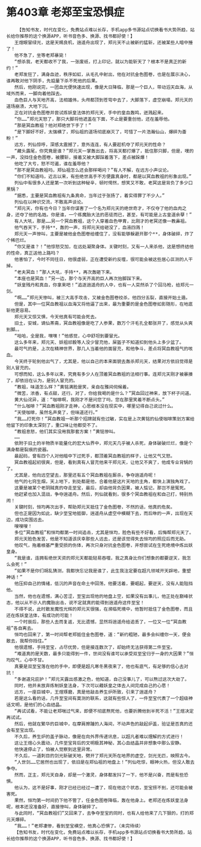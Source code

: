 # 第403章 老郑至宝恐惧症
        【告知书友，时代在变化，免费站点难以长存，手机app多书源站点切换看书大势所趋，站长给你推荐的这个换源APP，听书音色多、换源、找书都好使！】
       王煊眼冒绿光，这是天赐良机，逍遥舟出现了，郑元天不止被新约猛斩，还被某些人暗中捶了！
       他不急了，坐等老郑暴毙！
       “想杀我，老天都收不了我，一张废纸，打上印记，就以为能斩天了？根本不是真正的新约！”
       老郑发狂了，满身血迹，秩序如虹，从毛孔中射出，他在对抗金色图卷，也是在展示决心，谁再敢对他下阴手，先掂量下杀不死他的后果。
       然后，他刚说完，一团血光便快速出现，像是大日降临，那是一个巨人，带动滔天血海，从域外而来，一脚向着他踩去。
       血色巨人与天地齐高，法相雄伟，头颅都顶到苍穹中去了，大脚落下，虚空崩塌，郑元天的道场崩溃，大地下沉。
       正在对抗金色图卷并尝试炼妖皇法体的郑元天，手中的皇血轰鸣，迸溅起来。
       “你……”郑元天怒了，那只大脚将他遮盖在下面，不止是要重创他，还在羞辱他。
       “那是冥血教祖？他对郑绝世下手了！”
       “是下脚好不好，太强横了，郑仙祖的道场彻底崩灭了，可惜了一片浩瀚仙山，爆碎为齑粉！”
       远方，列仙惊呼，深感太震撼了，意外连连，有人要趁机夺了郑元天的性命？
       “藏头露尾，你究竟是谁？”郑元天一掌轰出去，将高天都打爆了，抵住那只脚，但是，噗的一声，没挡住金色图卷，被腰斩，接着又被大脚踩着落下，差点被跺爆！
       他吃了大亏，怒不可遏，谁在羞辱他？
       “那不是冥血教祖吗，郑仙祖怎么还会那样喝问？”有人不解，在远方小声议论。
       “你们不知道吗，近古以来，有些绝世高手不方便露真身时，都是以冥血教祖的形象出现。”
       列仙中有很多人还是第一次听到这种秘辛，顿时愕然，想笑又不敢，老冥这是背负了多少口黑锅？
       “据悉，主要是冥血教祖有九条真命，当年过于张扬了，着实得罪了不少人。”
       列仙在以神识交流，不敢高声谈论。
       “郑元天，你有也今日？当年你谋害了一个名为郑元天的绝世奇才，不仅夺了他的血肉之身，还夺了他的名姓。你是谁，一个练魔胎大法的恶徒而已，甚至，有可能是上古皇道余孽！”
       有人大吼，那是……另一个冥血教祖，这个人穿着血色甲胄，比刚才的老冥还像一教鼻祖。
       他气吞天下，手持**，轰的一声，将郑元天给砸没了，血液四溅！
       郑元天一声惨叫，主要是被他金色图卷给缠住了，没有能够躲避开那个**，身体破碎，炸了个稀巴烂。
       “你又是谁？！”他惊怒交加，在远处凝聚身体。关键时刻，又有一人来杀他，这是想终结他的性命，真正送他上路吗？
       他害怕了，今时不同往日，他很虚弱，正在遭受新约反噬，很可能会被这些居心叵测的人干掉。
       “老夫冥血！”那人大吼，手持**，再次轰砸下来。
       “本座也是冥血！”另一边，那个与天齐高的巨人再次抬脚踩下来。
       “妖皇残丹和真血，你拿来吧！”追逐逍遥舟的人中，也有一人突然杀了个回马枪，给郑元一剑。
       “啊……”郑元天惨叫，被三大高手攻击，又被金色图卷绞杀，他四分五裂，直接开始土遁。
       但是，其中一位冥血教祖以血海又将他逼了出来，最为重要的是金色图卷如影随形，在地底斩他更容易。
       郑元天又惊又惧，今天他真有可能会死去。
       旧土，安城，谪仙茶斋，冥血教祖像是吃了人参果，数万个汗毛孔全都张开了，感觉从头爽到脚。。
       “哈哈，全是我，嘿嘿！”他感觉，心中舒坦到要冒光。
       这么多年来，郑元天、妖祖祁毅等人没少冒充他，屎盔子不知道扣到他头上多少盆了。
       最可气的是，上次在精神世界，那几人当着他的面冒充，和他争斗，差点将冥血教祖气的咳血。
       今天终于轮到他出气了，尤其是，他以自己的本来面貌去轰杀郑元天，结果对方依旧觉得是别人冒充的。
       可想而知，这么多年以来，究竟有多少人在顶着冥血教祖的法相行事。连郑元天刚才被暴揍了，却依旧在认为，是别人冒充的。
       “教祖，味道怎么样？”黄铭满脸是笑，亲自在雅间伺候着。
       “微苦，浓香，有点甜，还行。对了，你给我喝的是什么？”冥血回过神来，放下杯子问道。
       黄大仙诧异，道：“咖啡啊，我刚才不是问您了吗，您在那里笑着不断点头。”
       “什么咖啡？”冥血教祖刚才走神，心思根本没在现实中，哪里记得自己说过什么。
       “天使咖啡，虽然名声臭了，但味道还行。”
       “我……打死你！”冥血教祖一听那个招牌就有些过敏，实在是上次黄铭的仙使咖啡策划方案给他留下的印象太深刻了，重口味让他都受不了。
       “教祖息怒，他们其实没用我那套方案！”黄铭惨叫。
       ……
       依附于旧土的半物质半能量化的宏大仙界中，郑元天几乎被人杀死，身体破破烂烂，像是个满身都是裂痕的瓷器。
       最起码，曾有四个人对他暗中下过死手，都顶着冥血教祖的样子，让他又气又怒。
       冥血教祖起初很爽，但是，看到真有人冒充他来干郑元天，让他又不爽了，他成专业背锅的了。
       尤其是，他向远空望去，那里还有五个冥血教祖在厮杀，争夺逍遥舟呢！
       他气的七窍生烟，天上地下，到处都是他，合着他是这片天地的主角，都快上演独角戏了。
       这要是被某个老阴贼真的夺走至宝，最后，却由他背负因果，被人惦记，那岂不是冤死。
       他赶紧也加入混战，争夺逍遥舟。然后，列仙就看到，很多个冥血教祖在和自己打，特别热闹！
       关键时刻，恒均再次出手，帮助郑元天抵住了金色图卷，不然的话，他真的危矣。
       但也正是因为如此，缺少至宝地抵御，逍遥舟从虚空中模糊下去，而后咻的一声，出现在天边，成功突围远去。
       嗖嗖嗖！
       多位“冥血教祖”和恒均都第一时间追击，尤其是恒均，脸色有些不好看，后悔帮郑元天了。
       郑元天脸色发苦，他是不知道该庆幸那些人远去，还是该觉得失去恒均的照应后而无助。
       他叹气，拖着根基严重受损的伤体，再次只身对抗金色图卷，并想尝试在生死绝境中炼出妖皇身。
       “我是谁，连拥有绝世天资的郑元天都能轻易吞噬，我之真身比你们想象的都要逆天，我怎么会死！”
       “如果不是你们胡乱猜测，我都快忘记我是谁了，此生我注定要在超凡领域开天辟地，重塑神话！”
       他压抑自己的情绪，低沉的声音在命土中回荡，他要活着，要崛起，要逆天，没有人能阻挡他。
       当然，他也在遗憾，满心苦涩，至宝出现他的地盘上空，如果没有出事儿，他正处在巅峰状态，他以从不示人的魔胎出击，说不定就真的能得到逍遥舟这件至宝！
       不得不说，此时散发魔性光辉的郑元天很强，在濒临死境中，他暂时抵住了金色图卷，而且还在炼妖皇法体，有成功的可能！
       一个时辰后，那些人去而复返，无比遗憾，显然将逍遥舟给追丢了，一位又一位“冥血教祖”各自离去。
       恒均也回来了，第一时间帮老郑抵住金色图卷，道：“新约粗陋，最多会纠缠你一天，便会散去，我帮你挡住。”
       他很遗憾，手持至宝，占尽优势，但是接连数次了，却始终无法获得第二件至宝。
       “难道真的是天数，最多只能得到一件，世间没有谁可以承受双至宝归于一身的大因果？”恒均叹气，心中不甘。
       真要是双至宝落在他的手中，即便是超凡寒冬黑夜来了，他也有底气，有足够的信心去对抗！
       “多谢道兄庇护！”郑元天露出感激之色，他知道，自己没事儿了，可以熬过这次大劫了。
       同时，他并未放弃炼制妖皇法身，下次可以藉妖皇之体去人间完成自己的心愿！
       远方，一座巨城中，王煊琢磨，真是他敲击养生炉所致，引来了逍遥舟？
       若是这么看的话，几件至宝间有莫测的联系，这就有些惊人了，一件至宝代表了一个超级神话文明，是他们的心血结晶。
       “再试试看，不能让老郑喘过气来，即便不彻底熬死他，也要折腾他到半死不活！”王煊决定再试试。
       然后，他就在繁华的巨城中，在摩肩擦踵的人海间，不动声色的敲起炉盖，验证是否真的还会有至宝出现。
       不久后，养生炉的盖子脉动，像是在向外界传递讯息，以超凡者难以理解的方式进行！
       这让王煊心头震动，几件至宝背后的文明极其神秘，其心血结晶并非想象中那么安静。
       他快速停止了，怕被人觉察到这里异常。
       不久后，一道刺目的剑光斩破天地，劈开了郑元天所在地界的虚空，剑光无匹，映照古今。
       “人世剑……它居然也出现了，依旧是在郑仙祖的地盘上！”列仙吃惊，眼神火热，但没人敢去争夺。
       然而，正主，郑元天自身，却是一个激灵，身体都发抖了一下，他不是兴奋，而是有些恐惧。
       他认为，这不是好事，刚才已经已经过一遭了，现在他这个状态，至宝捞不到，还可能会被害死。
       果然，恒均第一时间扔下他不管了，任金色图卷降临，轰在他身上。老郑还在炼妖皇法身呢，根本还没准备好，直接惨叫，身体破碎了。
       与此同时，“冥血教祖们”又回来了，去争夺至宝的同时，也有人给他来了几下狠的，打的郑元天爆碎。
       “我……！”老郑凄惨，看到至宝横空，他真心恐惧了。（未完待续）
       【告知书友，时代在变化，免费站点难以长存，手机app多书源站点切换看书大势所趋，站长给你推荐的这个换源APP，听书音色多、换源、找书都好使！】